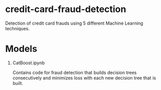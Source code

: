# credit-card-fraud-detection
Detection of credit card frauds using 5 different Machine Learning techniques.

# Models
1. CatBoost.ipynb

   Contains code for fraud detection that builds decision trees consecutively and minimizes loss with each new decision tree that is built.
